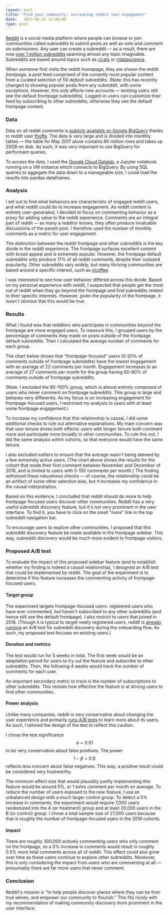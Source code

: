 ```yaml
---
layout: post
title: "Find your community: increasing reddit user engagement"
date:   2017-06-22 12:00:00
type: post
---
```


[Reddit](https://www.reddit.com/) is a social media platform where people can browse or join communities called *subreddits* to submit posts as well as vote and comment on submissions.
Any user can create a subreddit — as a result, there are now [over 1 million subreddits](http://redditmetrics.com/history#tab2) spanning almost any topic imaginable.
Subreddits are based around topics such as [r/cats](https://www.reddit.com/r/cats/) or [r/datascience](https://www.reddit.com/r/datascience/).

When someone first visits the reddit homepage, they are shown the reddit *frontpage*, a post feed comprised of the currently most popular content from a curated selection of 50 *default* subreddits.
(Note: this has recently changed to showing popular posts from any subreddit, with some exceptions. However, this only affects new accounts — existing users still see the default frontpage subreddits).
Logged-in users can customize their feed by subscribing to other subreddits; otherwise they see the default frontpage content.

### Data

Data on all reddit comments is [publicly available on Google BigQuery](https://bigquery.cloud.google.com/dataset/fh-bigquery:reddit_comments) thanks to reddit user [fhoffa](https://www.reddit.com/user/fhoffa).
The data is very large and is divided into monthly tables — the table for May 2017 alone contains 80 million rows and takes up 20GB on disk.
As such, it was very important to use BigQuery for performant queries.

To access the data, I used the [Google Cloud Datalab](https://cloud.google.com/datalab/), a Jupyter notebook running on a VM instance which connects to BigQuery.
By using SQL queries to aggegate the data down to a manageable size, I could load the results into pandas dataframes.

### Analysis

I set out to find what behaviors are characteristic of engaged reddit users, and what reddit could do to increase engagement.
As reddit content is entirely user-generated, I decided to focus on commenting behavior as a proxy for adding value to the reddit experience.
Comments are an integral part of reddit — as many a redditor knows, they often produce invaluable discussions of the parent post.
I therefore used the number of monthly comments as a metric for user engagement.

The distinction between the reddit frontpage and other subreddits is the key divide in the reddit experience.
The frontpage surfaces excellent content with broad appeal and is extremely popular.
However, the frontpage default subreddits only produce 17% of all reddit comments, despite their outsized popularity.
Other subreddits vary widely, but many thriving communities are based around a specific interest, such as [r/coffee](https://www.reddit.com/r/Coffee/).

I was interested to see how user behavior differed across this divide.
Based on my personal experience with reddit, I suspected that people get the most out of reddit when they go beyond the frontpage and find subreddits related to their specific interests. 
However, given the popularity of the frontpage, it wasn't obvious that this would be true.

### Results

What I found was that redditors who participate in communities beyond the frontpage are more engaged users.
To measure this, I grouped users by the percentage of comments they made on posts outside of the frontpage default subreddits.
Then I calculated the average number of comments for each group.

The chart below shows that "frontpage-focused" users (0-20% of comments outside of frontpage subreddits) have the lowest engagement with an average of 22 comments per month.
Engagement increases to an average of 27 comments per month for the group having 60-80% of comments outside of frontpage subreddits.

(Note: I excluded the 80-100% group, which is almost entirely composed of users who never comment on frontpage subreddits.
This group is large and behaves very differently.
As my focus is on increasing engagement for frontpage-focused users, I restricted my analysis to users with at least some frontpage engagement.)

To increase my confidence that this relationship is causal, I did some additional checks to rule out alternative explanations.
My main concern was that user tenure drives both effects: users with longer tenure both comment more and participate more broadly in other communities.
To rule this out, I did the same analysis within cohorts, so that everyone would have the same tenure.

I also excluded outliers to ensure that the average wasn't being skewed by a few extremely active users.
(The chart above shows the results for the cohort that made their first comment between November and December of 2016, and is limited to users with 5-150 comments per month.)
The finding withstood these robustness checks — of course, the relationship could be an artifact of some other selection bias, but it increases my confidence in the causal interpretation.

Based on this evidence, I concluded that reddit should do more to help frontpage-focused users discover other communities.
Reddit has a very useful subreddit discovery feature, but it's not very prominent in the user interface.
To find it, you have to click on the small "more" link in the top subreddit navigation bar.

To encourage users to explore other communities, I proposed that this subreddit discovery feature be made available in the frontpage sidebar.
This way, subreddit discovery would be much more evident to frontpage visitors.

### Proposed A/B test

To evaluate the impact of this proposed sidebar feature (and to establish whether my finding is indeed a causal relationship), I designed an A/B test that could be implemented by reddit.
The goal of the experiment is to determine if this feature increases the commenting activity of frontpage-focused users.

#### Target group

The experiment targets frontpage-focused users: registered users who have ever commented, but haven't subscribed to any other subreddits (and hence still see the default frontpage).
I also restrict to users that joined in 2016.
(Though it is typical to target newly registered users, reddit is [already running](https://www.reddit.com/live/x3ckzbsj6myw/updates/bb55d54c-7f79-11e6-bf48-0eeb724eeebd) an A/B test for subreddit discovery during the onboarding flow. As such, my proposed test focuses on existing users.)

#### Duration and metrics

The test would run for 5 weeks in total.
The first week would be an adaptation period for users to try out the feature and subscribe to other subreddits.
Then, the following 4 weeks would track the number of comments for each user.

An important secondary metric to track is the number of subscriptions to other subreddits.
This reveals how effective the feature is at driving users to find other communities.

#### Power analysis

Unlike many companies, reddit is very conservative about changing the user experience and primarily [runs A/B tests](https://www.reddit.com/live/x3ckzbsj6myw/) to learn more about its users.
As such, I tailored the design of the test to reflect this caution.

I chose the test significance $$\alpha = 0.01$$ to be very conservative about false positives.
The power $$1 - \beta = 0.9$$ reflects less concern about false negatives.
This way, a positive result could be considered very trustworthy.

The minimum effect size that would plausibly justify implementing this feature would be around 5%, or 1 extra comment per month on average.
To reduce the number of users exposed to the new feature, I use an unbalanced design with a much larger control group.
To detect a 5% increase in comments, the experiment would require 7,000 users randomized into the A (or treatment) group and at least 20,000 users in the B (or control) group.
I chose a total sample size of 27,000 users because that is roughly the number of frontpage-focused users in the 2016 cohorts.

#### Impact

There are roughly 300,000 actively commenting users who only comment on the frontpage, so a 5% increase in comments would result in roughly 0.5% more total comments across all of reddit.
This effect could also grow over time as these users continue to explore other subreddits. 
Moreover, this is only considering the impact from users who are commenting at all — presumably there are far more users that never comment.

### Conclusion

Reddit's mission is "to help people discover places where they can be their true selves, and empower our community to flourish."
This fits nicely with my recommendation of making community discovery more prominent in the user interface.
